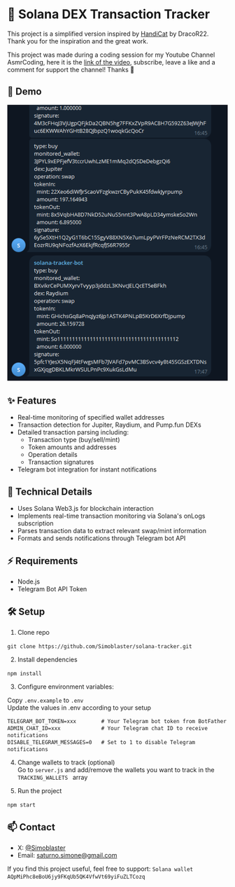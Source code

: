 # 🎯 Solana DEX Transaction Tracker

This project is a simplified version inspired by [HandiCat](https://github.com/DracoR22/handi-cat_wallet-tracker) by DracoR22. Thank you for the inspiration and the great work.

This project was made during a coding session for my Youtube Channel AsmrCoding, here it is the [link of the video](https://www.youtube.com/watch?v=X0KbRvkvmtc&t), subscribe, leave a like and a comment for support the channel! Thanks 🙏 

## 📸 Demo

![Telegram Bot Demo](demo-img.png)

## ✨ Features

- Real-time monitoring of specified wallet addresses
- Transaction detection for Jupiter, Raydium, and Pump.fun DEXs
- Detailed transaction parsing including:
  - Transaction type (buy/sell/mint)
  - Token amounts and addresses
  - Operation details
  - Transaction signatures
- Telegram bot integration for instant notifications

## 🔧 Technical Details

- Uses Solana Web3.js for blockchain interaction
- Implements real-time transaction monitoring via Solana's onLogs subscription
- Parses transaction data to extract relevant swap/mint information
- Formats and sends notifications through Telegram bot API

## ⚡ Requirements
- Node.js
- Telegram Bot API Token

## 🛠️ Setup

1. Clone repo

``` git clone https://github.com/Simoblaster/solana-tracker.git ```

2. Install dependencies

``` npm install ```

3. Configure environment variables:

Copy ``` .env.example ``` to ``` .env ```  
Update the values in .env according to your setup
```
TELEGRAM_BOT_TOKEN=xxx        # Your Telegram bot token from BotFather
ADMIN_CHAT_ID=xxx             # Your Telegram chat ID to receive notifications
DISABLE_TELEGRAM_MESSAGES=0   # Set to 1 to disable Telegram notifications
```

4. Change wallets to track (optional)  
Go to ``` server.js ``` and add/remove the wallets you want to track in the ``` TRACKING_WALLETS  ``` array

5. Run the project

``` npm start ```

## 📫 Contact

- X: [@Simoblaster](https://x.com/simoblaster)
- Email: saturno.simone@gmail.com

If you find this project useful, feel free to support:
`Solana wallet`
`AQpMiPhc8eBoU6jy9FKqUb5QK4VfwVt69yiFuZLTCozq`
